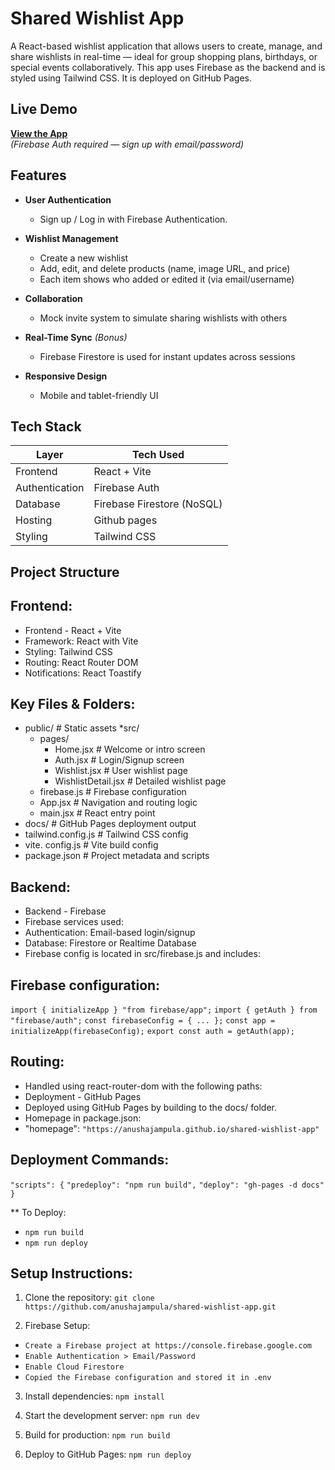 # Shared Wishlist App

A React-based wishlist application that allows users to create, manage, and share wishlists in real-time — ideal for group shopping plans, birthdays, or special events collaboratively. This app uses Firebase as the backend and is styled using Tailwind CSS. It is deployed on GitHub Pages.


## Live Demo

**[View the App](https://github.com/anushajampula/shared-wishlist-app)**  
*(Firebase Auth required — sign up with email/password)*

## Features

- **User Authentication**  
  - Sign up / Log in with Firebase Authentication.

- **Wishlist Management**  
  - Create a new wishlist  
  - Add, edit, and delete products (name, image URL, and price)  
  - Each item shows who added or edited it (via email/username)

- **Collaboration**  
  - Mock invite system to simulate sharing wishlists with others

- **Real-Time Sync** *(Bonus)*  
  - Firebase Firestore is used for instant updates across sessions

- **Responsive Design**  
  - Mobile and tablet-friendly UI


## Tech Stack

| Layer        | Tech Used                  |
|--------------|----------------------------|
| Frontend     | React + Vite               |
| Authentication | Firebase Auth            |
| Database     | Firebase Firestore (NoSQL) |
| Hosting      | Github pages               |     
| Styling      | Tailwind CSS               |

## Project Structure
## Frontend:
- Frontend - React + Vite
- Framework: React with Vite
- Styling: Tailwind CSS
- Routing: React Router DOM
- Notifications: React Toastify

## Key Files & Folders:

* public/                  # Static assets
  *src/
   * pages/
       - Home.jsx             # Welcome or intro screen
      - Auth.jsx             # Login/Signup screen
      - Wishlist.jsx         # User wishlist page
      - WishlistDetail.jsx   # Detailed wishlist page
   - firebase.js          # Firebase configuration
   - App.jsx              # Navigation and routing logic
   - main.jsx             # React entry point
* docs/                    # GitHub Pages deployment output
* tailwind.config.js       # Tailwind CSS config
* vite. config.js           # Vite build config
* package.json             # Project metadata and scripts

## Backend:
- Backend - Firebase
- Firebase services used:
- Authentication: Email-based login/signup
- Database: Firestore or Realtime Database
- Firebase config is located in src/firebase.js and includes:

## Firebase configuration:
`import { initializeApp } "from firebase/app";`
`import { getAuth } from "firebase/auth";`
`const firebaseConfig = { ... };`
`const app = initializeApp(firebaseConfig);`
`export const auth = getAuth(app);`

## Routing:

* Handled using react-router-dom with the following paths:
* Deployment - GitHub Pages
* Deployed using GitHub Pages by building to the docs/ folder.
* Homepage in package.json:
* "homepage": `"https://anushajampula.github.io/shared-wishlist-app"`

## Deployment Commands:

`"scripts": {`
  `"predeploy": "npm run build",`
  `"deploy": "gh-pages -d docs"`
`}`

** To Deploy:
- `npm run build`
- `npm run deploy`

## Setup Instructions:

1. Clone the repository:
`git clone https://github.com/anushajampula/shared-wishlist-app.git`

2. Firebase Setup:

- `Create a Firebase project at https://console.firebase.google.com`
- `Enable Authentication > Email/Password`
- `Enable Cloud Firestore`
- `Copied the Firebase configuration and stored it in .env`

3. Install dependencies:
 `npm install`

4. Start the development server:
 `npm run dev`

5. Build for production:
   `npm run build`

6. Deploy to GitHub Pages:
 `npm run deploy`



